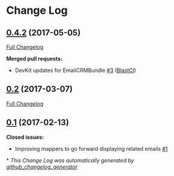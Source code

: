 # Change Log

## [0.4.2](https://github.com/libre-informatique/EmailCRMBundle/tree/0.4.2) (2017-05-05)
[Full Changelog](https://github.com/libre-informatique/EmailCRMBundle/compare/0.2...0.4.2)

**Merged pull requests:**

- DevKit updates for EmailCRMBundle [\#3](https://github.com/libre-informatique/EmailCRMBundle/pull/3) ([BlastCI](https://github.com/BlastCI))

## [0.2](https://github.com/libre-informatique/EmailCRMBundle/tree/0.2) (2017-03-07)
[Full Changelog](https://github.com/libre-informatique/EmailCRMBundle/compare/0.1...0.2)

## [0.1](https://github.com/libre-informatique/EmailCRMBundle/tree/0.1) (2017-02-13)
**Closed issues:**

- Improving mappers to go forward displaying related emails [\#1](https://github.com/libre-informatique/EmailCRMBundle/issues/1)



\* *This Change Log was automatically generated by [github_changelog_generator](https://github.com/skywinder/Github-Changelog-Generator)*
